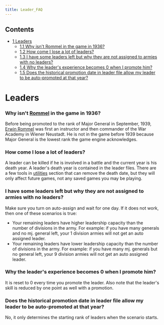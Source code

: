 ```yaml
---
title: Leader_FAQ
---
```

## Contents

-   [ 1 Leaders ](#Leaders)
    -   [ 1.1 Why isn't Rommel in the game in 1936?
        ](#Why_isn.27t_Rommel_in_the_game_in_1936.3F)
    -   [ 1.2 How come I lose a lot of leaders?
        ](#How_come_I_lose_a_lot_of_leaders.3F)
    -   [ 1.3 I have some leaders left but why they are not assigned to
        armies with no leaders?
        ](#I_have_some_leaders_left_but_why_they_are_not_assigned_to_armies_with_no_leaders.3F)
    -   [ 1.4 Why the leader's experience becomes 0 when I promote him?
        ](#Why_the_leader.27s_experience_becomes_0_when_I_promote_him.3F)
    -   [ 1.5 Does the historical promotion date in leader file allow my
        leader to be auto-promoted at that year?
        ](#Does_the_historical_promotion_date_in_leader_file_allow_my_leader_to_be_auto-promoted_at_that_year.3F)

#  Leaders 

###    Why isn't [Rommel](/wiki/Rommel "Rommel") in the game in 1936? 

Before being promoted to the rank of Major General in September, 1939,
[Erwin Rommel](http://en.wikipedia.org/wiki/Erwin_Rommel) was first an
instructor and then commander of the War Academy in Wiener Neustadt. He
is not in the game before 1939 because Major General is the lowest rank
the game engine acknowledges.

###    How come I lose a lot of leaders? 

A leader can be killed if he is involved in a battle and the current
year is his death year. A leader's death year is contained in the leader
files. There are a few tools in [utilities](/wiki/Utilities "Utilities")
section that can remove the death date, but they will only affect future
games, not any saved games you may be playing.

###    I have some leaders left but why they are not assigned to armies with no leaders? 

Make sure you turn on auto-assign and wait for one day. If it does not
work, then one of these scenarios is true:

-   Your remaining leaders have higher leadership capacity than the
    number of divisions in the army. For example: if you have many
    generals and no mj. general left, your 1 division armies will not
    get an auto assigned leader.
-   Your remaining leaders have lower leadership capacity than the
    number of divisions in the army. For example: if you have many mj.
    generals but no general left, your 9 division armies will not get an
    auto assigned leader.

###    Why the leader's experience becomes 0 when I promote him? 

It is reset to 0 every time you promote the leader. Also note that the
leader's skill is reduced by one point as well with a promotion.

###    Does the historical promotion date in leader file allow my leader to be auto-promoted at that year? 

No, it only determines the starting rank of leaders when the scenario
starts.

